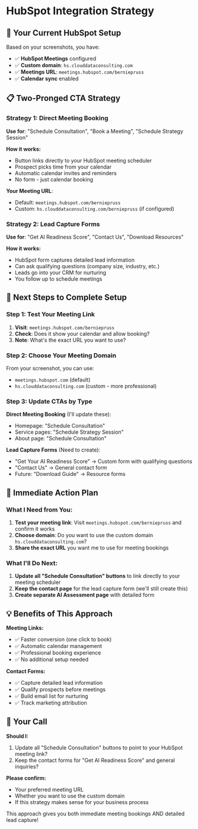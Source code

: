 # HubSpot Integration Strategy

## 🎯 **Your Current HubSpot Setup**

Based on your screenshots, you have:
- ✅ **HubSpot Meetings** configured
- ✅ **Custom domain**: `hs.clouddataconsulting.com`
- ✅ **Meetings URL**: `meetings.hubspot.com/berniepruss`
- ✅ **Calendar sync** enabled

## 📋 **Two-Pronged CTA Strategy**

### **Strategy 1: Direct Meeting Booking**
**Use for**: "Schedule Consultation", "Book a Meeting", "Schedule Strategy Session"

**How it works:**
- Button links directly to your HubSpot meeting scheduler
- Prospect picks time from your calendar
- Automatic calendar invites and reminders
- No form - just calendar booking

**Your Meeting URL**: 
- Default: `meetings.hubspot.com/berniepruss`
- Custom: `hs.clouddataconsulting.com/berniepruss` (if configured)

### **Strategy 2: Lead Capture Forms**
**Use for**: "Get AI Readiness Score", "Contact Us", "Download Resources"

**How it works:**
- HubSpot form captures detailed lead information
- Can ask qualifying questions (company size, industry, etc.)
- Leads go into your CRM for nurturing
- You follow up to schedule meetings

## 🔧 **Next Steps to Complete Setup**

### Step 1: Test Your Meeting Link
1. **Visit**: `meetings.hubspot.com/berniepruss`
2. **Check**: Does it show your calendar and allow booking?
3. **Note**: What's the exact URL you want to use?

### Step 2: Choose Your Meeting Domain
From your screenshot, you can use:
- `meetings.hubspot.com` (default)
- `hs.clouddataconsulting.com` (custom - more professional)

### Step 3: Update CTAs by Type

**Direct Meeting Booking** (I'll update these):
- Homepage: "Schedule Consultation" 
- Service pages: "Schedule Strategy Session"
- About page: "Schedule Consultation"

**Lead Capture Forms** (Need to create):
- "Get Your AI Readiness Score" → Custom form with qualifying questions
- "Contact Us" → General contact form
- Future: "Download Guide" → Resource forms

## 🚀 **Immediate Action Plan**

### What I Need from You:
1. **Test your meeting link**: Visit `meetings.hubspot.com/berniepruss` and confirm it works
2. **Choose domain**: Do you want to use the custom domain `hs.clouddataconsulting.com`?
3. **Share the exact URL** you want me to use for meeting bookings

### What I'll Do Next:
1. **Update all "Schedule Consultation" buttons** to link directly to your meeting scheduler
2. **Keep the contact page** for the lead capture form (we'll still create this)
3. **Create separate AI Assessment page** with detailed form

## 💡 **Benefits of This Approach**

**Meeting Links:**
- ✅ Faster conversion (one click to book)
- ✅ Automatic calendar management
- ✅ Professional booking experience
- ✅ No additional setup needed

**Contact Forms:**
- ✅ Capture detailed lead information
- ✅ Qualify prospects before meetings
- ✅ Build email list for nurturing
- ✅ Track marketing attribution

## 🎯 **Your Call**

**Should I:**
1. Update all "Schedule Consultation" buttons to point to your HubSpot meeting link?
2. Keep the contact forms for "Get AI Readiness Score" and general inquiries?

**Please confirm:**
- Your preferred meeting URL
- Whether you want to use the custom domain
- If this strategy makes sense for your business process

This approach gives you both immediate meeting bookings AND detailed lead capture!